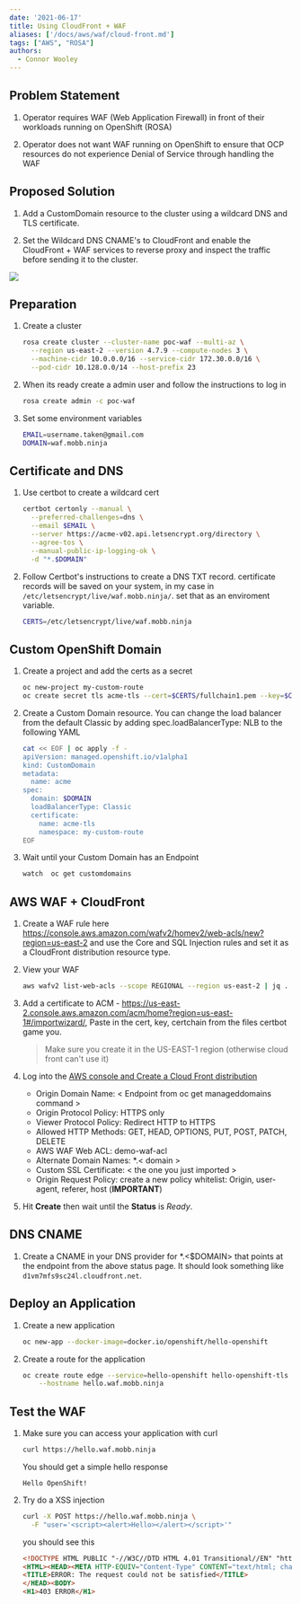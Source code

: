 ```yaml
---
date: '2021-06-17'
title: Using CloudFront + WAF
aliases: ['/docs/aws/waf/cloud-front.md']
tags: ["AWS", "ROSA"]
authors:
  - Connor Wooley
---
```

## Problem Statement

1. Operator requires WAF (Web Application Firewall) in front of their workloads running on OpenShift (ROSA)

1. Operator does not want WAF running on OpenShift to ensure that OCP resources do not experience Denial of Service through handling the WAF

## Proposed Solution

1. Add a CustomDomain resource to the cluster using a wildcard DNS and TLS certificate.

2. Set the Wildcard DNS CNAME's to CloudFront and enable the CloudFront + WAF services to reverse proxy and inspect the traffic before sending it to the cluster.

![](./cf.drawio.png)

## Preparation

1. Create a cluster

    ```bash
    rosa create cluster --cluster-name poc-waf --multi-az \
      --region us-east-2 --version 4.7.9 --compute-nodes 3 \
      --machine-cidr 10.0.0.0/16 --service-cidr 172.30.0.0/16 \
      --pod-cidr 10.128.0.0/14 --host-prefix 23
    ```

1. When its ready create a admin user and follow the instructions to log in

    ```bash
    rosa create admin -c poc-waf
    ```


1. Set some environment variables

    ```bash
    EMAIL=username.taken@gmail.com
    DOMAIN=waf.mobb.ninja
    ```

## Certificate and DNS

1. Use certbot to create a wildcard cert

    ```bash
    certbot certonly --manual \
      --preferred-challenges=dns \
      --email $EMAIL \
      --server https://acme-v02.api.letsencrypt.org/directory \
      --agree-tos \
      --manual-public-ip-logging-ok \
      -d "*.$DOMAIN"
    ```

1. Follow Certbot's instructions to create a DNS TXT record.  certificate records will be saved on your system, in my case in `/etc/letsencrypt/live/waf.mobb.ninja/`. set that as an enviroment variable.

    ```bash
    CERTS=/etc/letsencrypt/live/waf.mobb.ninja
    ```

## Custom OpenShift Domain

1. Create a project and add the certs as a secret

    ```bash
    oc new-project my-custom-route
    oc create secret tls acme-tls --cert=$CERTS/fullchain1.pem --key=$CERTS/privkey1.pem
    ```

1. Create a Custom Domain resource. You can change the load balancer from the default Classic by adding spec.loadBalancerType: NLB to the following YAML

    ```bash
    cat << EOF | oc apply -f -
    apiVersion: managed.openshift.io/v1alpha1
    kind: CustomDomain
    metadata:
      name: acme
    spec:
      domain: $DOMAIN
      loadBalancerType: Classic
      certificate:
        name: acme-tls
        namespace: my-custom-route
    EOF
    ```

1. Wait until your Custom Domain has an Endpoint

    ```bash
    watch  oc get customdomains
    ```

## AWS WAF + CloudFront

1. Create a WAF rule here https://console.aws.amazon.com/wafv2/homev2/web-acls/new?region=us-east-2 and use the Core and SQL Injection rules and set it as a CloudFront distribution resource type.

1. View your WAF

    ```bash
    aws wafv2 list-web-acls --scope REGIONAL --region us-east-2 | jq .
    ```

1. Add a certificate to ACM - https://us-east-2.console.aws.amazon.com/acm/home?region=us-east-1#/importwizard/, Paste in the cert, key, certchain from the files certbot game you.

    > Make sure you create it in the US-EAST-1 region (otherwise cloud front can't use it)

1. Log into the [AWS console and Create a Cloud Front distribution](https://console.aws.amazon.com/cloudfront/home?region=us-east-2#create-distribution:) 

    * Origin Domain Name: < Endpoint from oc get manageddomains command >
    * Origin Protocol Policy: HTTPS only
    * Viewer Protocol Policy: Redirect HTTP to HTTPS
    * Allowed HTTP Methods: GET, HEAD, OPTIONS, PUT, POST, PATCH, DELETE
    * AWS WAF Web ACL: demo-waf-acl
    * Alternate Domain Names: *.< domain >
    * Custom SSL Certificate: < the one you just imported >
    * Origin Request Policy: create a new policy whitelist: Origin, user-agent, referer, host (**IMPORTANT**)

1. Hit **Create** then wait until the **Status** is *Ready*.


## DNS CNAME

1. Create a CNAME in your DNS provider for *.<$DOMAIN> that points at the endpoint from the above status page. It should look something like `d1vm7mfs9sc24l.cloudfront.net`.

## Deploy an Application

1. Create a new application

    ```bash
    oc new-app --docker-image=docker.io/openshift/hello-openshift
    ```

1. Create a route for the application

    ```bash
    oc create route edge --service=hello-openshift hello-openshift-tls \
        --hostname hello.waf.mobb.ninja
    ```

## Test the WAF

1. Make sure you can access your application with curl

    ```bash
    curl https://hello.waf.mobb.ninja
    ```

    You should get a simple hello response

    ```
    Hello OpenShift!
    ```

1. Try do a XSS injection

    ```bash
    curl -X POST https://hello.waf.mobb.ninja \
      -F "user='<script><alert>Hello></alert></script>'"
    ```

    you should see this

    ```html
    <!DOCTYPE HTML PUBLIC "-//W3C//DTD HTML 4.01 Transitional//EN" "http://www.w3.org/TR/html4/loose.dtd">
    <HTML><HEAD><META HTTP-EQUIV="Content-Type" CONTENT="text/html; charset=iso-8859-1">
    <TITLE>ERROR: The request could not be satisfied</TITLE>
    </HEAD><BODY>
    <H1>403 ERROR</H1>
    ```
